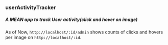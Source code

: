 ### userActivityTracker

##### A MEAN app to track User activity(click and hover on image)

As of Now, `http://localhost/:id/admin` shows counts of clicks and hovers per image on `http://localhost/:id`.